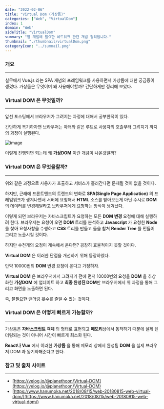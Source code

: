 ```yaml
---
date: "2022-02-06"
title: "Virtual Dom (가상돔)"
categories: ["Web", "VirtualDom"]
index: 1
domain: "Web"
sideTitle: "VirtualDom"
summary: "웹 개발에 필요한 네트워크 관련 개념 정리입니다."
thumbnail: "./thumbnail/virtualDom.png"
categoryIcon: "../sumnail.png"
---
```



### 개요

---

실무에서 Vue.js 라는 SPA 개념의 프레임워크를 사용하면서 가상돔에 대한 궁금증이 생겼다.
가상돔은 무엇이며 왜 사용해야할까? 간단하게만 정리해 보았다.

### Virtual DOM 은 무엇일까?

---

앞선 포스팅에서 브라우저가 그려지는 과정에 대해서 공부한적이 있다.

간단하게 복기하자면 브라우저는 아래와 같은 루트로 사용자의 호출부터 그려지기 까지의 과정이 실행된다.

![image](https://user-images.githubusercontent.com/56063287/152685826-6677ed83-921a-4853-8e4c-9163ec28d859.png)

이렇게 진행되면 되는데 왜 **가상DOM** 이란 개념이 나온것일까?

### Virtual DOM 은 무엇을할까?

---

위와 같은 과정으로 사용자가 호출하고 서비스가 흘러간다면 문제될 것이 없을 것이다.

하지만, 근래에 프론트엔드의 트랜드의 변화로 **SPA(Single Page Application)** 의 프레임워크가 생겨나면서 서버에 요청해서 **HTML** 소스를 받아오는게 아닌 수시로 **DOM** 의 데이터를 변경해달라고 브라우저에게 요청하는 방식이 생겨났다.

이렇게 되면 브라우저는 자바스크립트가 요청하는 모든 **DOM 변경** 요청에 대해 실행하려 한다.
브라우저는 요청이 오면 **DOM** 트리를 분석하고 **Javascript** 가 요청한 **Node** 를 찾아 요청사항을 수행하고 **CSS** 트리를 만들고 둘을 합쳐 **Render Tree** 를 민들어 그리고 노출시킬 것이다.

하지만 수천개의 요청이 계속해서 온다면? 굉장히 효율적이지 못할 것이다.

**Virtual DOM** 은 이러한 단점을 개선하기 위해 등장하였다.

만약 10000번의 **DOM** 변경 요청이 온다고 가정하자.

**Virtual DOM** 은 브라우저에서 그려지기 전에 먼저 10000번의 요청을 **DOM** 을 추상화한 **가상DOM** 에 업데이트 하고 **최종 완성된 DOM**만 브라우저에서 위 과정을 통해 그리고 화면을 노출하면 된다.

즉, 불필요한 랜더링 횟수를 줄일 수 있는 것이다.

### Virtual DOM 은 어떻게 빠르게 가능할까?

---

가상돔은 **자바스크립트 객체** 의 형태로 표현되고 **메모리**상에서 동작하기 때문에 실제 렌더링되는 것이 아니어 시간이 빠르게 최소화 된다.

**React나 Vue** 에서 이러한 **가상돔** 을 통해 메모리 상에서 완성됨 **DOM** 을 실제 브라우저 DOM 과 동기화해준다고 한다.

### 참고 및 출처 사이트

---

- [https://velog.io/@planethoon/Virtual-DOM](https://velog.io/@planethoon/Virtual-DOM)
- [https://www.hanumoka.net/2018/08/15/web-20180815-web-virtual-dom/](https://www.hanumoka.net/2018/08/15/web-20180815-web-virtual-dom/)
